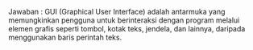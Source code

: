 Jawaban : GUI (Graphical User Interface) adalah antarmuka yang memungkinkan pengguna untuk berinteraksi dengan program melalui elemen grafis seperti tombol, kotak teks, jendela, dan lainnya, daripada menggunakan baris perintah teks.